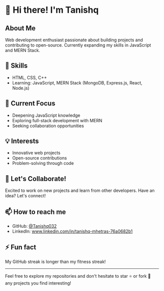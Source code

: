 # 👋 Hi there! I'm Tanishq

## About Me
Web development enthusiast passionate about building projects and contributing to open-source. Currently expanding my skills in JavaScript and MERN Stack.

## 🚀 Skills
- HTML, CSS, C++
- Learning: JavaScript, MERN Stack (MongoDB, Express.js, React, Node.js)

## 🌱 Current Focus
- Deepening JavaScript knowledge
- Exploring full-stack development with MERN
- Seeking collaboration opportunities

## 💡 Interests
- Innovative web projects
- Open-source contributions
- Problem-solving through code

## 🤝 Let's Collaborate!
Excited to work on new projects and learn from other developers. Have an idea? Let's connect!

## 📫 How to reach me
- GitHub: [@Tanishq032](https://github.com/Tanishq032)
- LinkedIn: www.linkedin.com/in/tanishq-mhetras-76a0682b1

## ⚡ Fun fact
My GitHub streak is longer than my fitness streak!

---

Feel free to explore my repositories and don't hesitate to star ⭐ or fork 🍴 any projects you find interesting!
